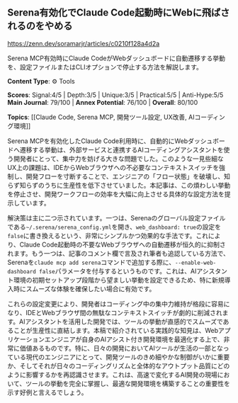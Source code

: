 ## Serena有効化でClaude Code起動時にWebに飛ばされるのをやめる

https://zenn.dev/soramarjr/articles/c0210f128a4d2a

Serena MCP有効時にClaude CodeがWebダッシュボードに自動遷移する挙動を、設定ファイルまたはCLIオプションで停止する方法を解説します。

**Content Type**: ⚙️ Tools

**Scores**: Signal:4/5 | Depth:3/5 | Unique:3/5 | Practical:5/5 | Anti-Hype:5/5
**Main Journal**: 79/100 | **Annex Potential**: 76/100 | **Overall**: 80/100

**Topics**: [[Claude Code, Serena MCP, 開発ツール設定, UX改善, AIコーディング環境]]

Serena MCPを有効化したClaude Code利用時に、自動的にWebダッシュボードへ遷移する挙動は、外部サービスと連携するAIコーディングアシスタントを使う開発者にとって、集中力を妨げる大きな問題でした。このような一見些細なUX上の課題は、IDEからWebブラウザへの不必要なコンテキストスイッチを強制し、開発フローを寸断することで、エンジニアの「フロー状態」を破壊し、知らず知らずのうちに生産性を低下させていました。本記事は、この煩わしい挙動を停止させ、開発ワークフローの効率を大幅に向上させる具体的な設定方法を提示しています。

解決策は主に二つ示されています。一つは、Serenaのグローバル設定ファイルである`~/.serena/serena_config.yml`を開き、`web_dashboard: true`の設定を`false`に書き換えるという、非常にシンプルかつ効果的な手法です。これにより、Claude Code起動時の不要なWebブラウザへの自動遷移が恒久的に抑制されます。もう一つは、記事のコメント欄で言及され筆者も追認している方法で、Serenaを`claude mcp add serena`コマンドで追加する際に、`--enable-web-dashboard false`パラメータを付与するというものです。これは、AIアシスタント環境の初期セットアップ段階から望ましい挙動を設定できるため、特に新規導入時にスムーズな体験を確保したい場合に有効です。

これらの設定変更により、開発者はコーディング中の集中力維持が格段に容易になり、IDEとWebブラウザ間の無駄なコンテキストスイッチが劇的に削減されます。AIアシスタントを活用した開発では、ツールの挙動が直感的でスムーズであることが生産性に直結します。本稿で紹介されている実践的な知見は、Webアプリケーションエンジニアが自身のAIアシスト付き開発環境を最適化する上で、非常に価値あるものです。特に、日々の開発においてAIツールが生活の一部となっている現代のエンジニアにとって、開発ツールのきめ細やかな制御がいかに重要か、そしてそれが日々のコーディングリズムと全体的なアウトプット品質にどのように影響するかを再認識させます。これは、高速で変化するAI開発の現場において、ツールの挙動を完全に掌握し、最適な開発環境を構築することの重要性を示す好例と言えるでしょう。